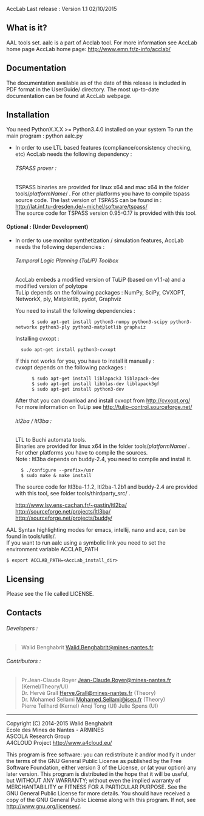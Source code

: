 AccLab Last release : Version 1.1 02/10/2015

What is it?
-----------

AAL tools set. aalc is a part of Acclab tool.
For more information see AccLab home page
AccLab home page: <http://www.emn.fr/z-info/acclab/>


Documentation
-------------

The documentation available as of the date of this release is
included in PDF format in the UserGuide/ directory.  The most
up-to-date documentation can be found at AccLab webpage.

Installation
------------

You need PythonX.X.X >= Python3.4.0 installed on your system
To run the main program : python aalc.py

* In order to use LTL based features (compliance/consistency
checking, etc) AccLab needs the following dependency :

    ###### TSPASS prover :
    TSPASS binaries are provided for linux x64 and mac x64 in the
    folder tools/_platformName_/ . For other platforms you have
    to compile tspass source code.
    The last version of TSPASS can be found in :
    <http://lat.inf.tu-dresden.de/~michel/software/tspass/>  
    The source code for TSPASS version 0.95-0.17 is provided
    with this tool.

#### Optional : (Under Development)    
* In order to use monitor synthetization / simulation features,
AccLab needs the following dependencies :

    ###### Temporal Logic Planning (TuLiP) Toolbox
    AccLab embeds a modified version of TuLiP (based on v1.1-a)
    and a modified version of polytope  
    TuLip depends on the following packages :
    NumPy, SciPy, CVXOPT, NetworkX, ply, Matplotlib, pydot, Graphviz  

    You need to install the following dependencies :  
    
            $ sudo apt-get install python3-numpy python3-scipy python3-networkx python3-ply python3-matplotlib graphviz
            
    Installing cvxopt :  
    
        sudo apt-get install python3-cvxopt  
    If this not works for you, you have to install it manually :  
    cvxopt depends on the following packages :  
    
            $ sudo apt-get install liblapack3 liblapack-dev  
            $ sudo apt-get install libblas-dev liblapack3gf
            $ sudo apt-get install python3-dev
        
    After that you can download and install cvxopt from  http://cvxopt.org/  
    For more information on TuLip see
    http://tulip-control.sourceforge.net/

    ###### ltl2ba / ltl3ba :
    LTL to Buchi automata tools.  
    Binaries are provided for linux x64 in the folder tools/_platformName_/ . 
    For other platforms you have to compile the sources.  
    Note : ltl3ba depends on buddy-2.4, you need to compile and install it.
    
        $ ./configure --prefix=/usr
        $ sudo make & make install
    The source code for ltl3ba-1.1.2, ltl2ba-1.2b1 and buddy-2.4 
    are provided with this tool, see folder tools/thirdparty_src/ .
    
    http://www.lsv.ens-cachan.fr/~gastin/ltl2ba/  
    http://sourceforge.net/projects/ltl3ba/  
    http://sourceforge.net/projects/buddy/


AAL Syntax highlighting modes for emacs, intellij, nano and ace, 
can be found in tools/utils/.  
If you want to run aalc using a symbolic link you need to set the 
environment variable ACCLAB_PATH 

    $ export ACCLAB_PATH=<AccLab_install_dir>

Licensing
---------

Please see the file called LICENSE.

Contacts
--------

###### Developers :
>   Walid Benghabrit        <Walid.Benghabrit@mines-nantes.fr>

###### Contributors :
>   Pr.Jean-Claude Royer  <Jean-Claude.Royer@mines-nantes.fr>  (Kernel/Theory/UI)  
>   Dr. Hervé Grall       <Herve.Grall@mines-nantes.fr>        (Theory)  
>   Dr. Mohamed Sellami   <Mohamed.Sellami@isep.fr>            (Theory)  
>   Pierre Teilhard    (Kernel)
>   Anqi Tong          (UI)
>   Julie Spens         (UI)

-------------------------------------------------------------------------------
Copyright (C) 2014-2015 Walid Benghabrit  
Ecole des Mines de Nantes - ARMINES  
ASCOLA Research Group  
A4CLOUD Project http://www.a4cloud.eu/

This program is free software: you can redistribute it and/or modify
it under the terms of the GNU General Public License as published by
the Free Software Foundation, either version 3 of the License, or
(at your option) any later version.
This program is distributed in the hope that it will be useful,
but WITHOUT ANY WARRANTY; without even the implied warranty of
MERCHANTABILITY or FITNESS FOR A PARTICULAR PURPOSE.  See the
GNU General Public License for more details.
You should have received a copy of the GNU General Public License
along with this program.  If not, see <http://www.gnu.org/licenses/>.

